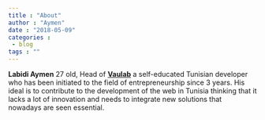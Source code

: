 ```yaml
---
title : "About"
author : "Aymen"
date : "2018-05-09"
categories : 
 - blog
tags : ""
---
```


**Labidi Aymen** 27 old, Head of [**Vaulab**](https://vaulab.com/) a self-educated Tunisian developer who has been initiated to the field of entrepreneurship since 3 years. His ideal is to contribute to the development of the web in Tunisia thinking that it lacks a lot of innovation and needs to integrate new solutions that nowadays are seen essential.
